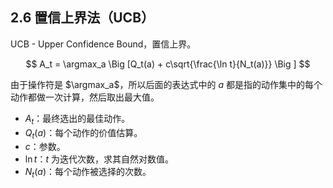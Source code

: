 ## 2.6 置信上界法（UCB）

UCB - Upper Confidence Bound，置信上界。


$$
A_t = \argmax_a \Big [Q_t(a) + c\sqrt{\frac{\ln t}{N_t(a)}} \Big ]
$$

由于操作符是 $\argmax_a$，所以后面的表达式中的 $a$ 都是指的动作集中的每个动作都做一次计算，然后取出最大值。

- $A_t$：最终选出的最佳动作。
- $Q_t(a)$：每个动作的价值估算。
- $c$：参数。
- $\ln t$：$t$ 为迭代次数，求其自然对数值。
- $N_t(a)$：每个动作被选择的次数。